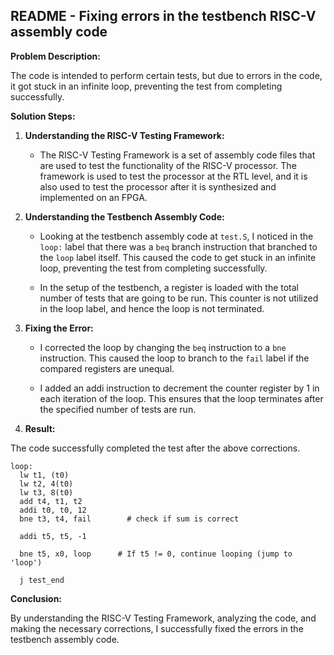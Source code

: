 ## README - Fixing errors in the testbench RISC-V assembly code

**Problem Description:**

The code is intended to perform certain tests, but due to errors in the code, it got stuck in an infinite loop, preventing the test from completing successfully.

**Solution Steps:**

1. **Understanding the RISC-V Testing Framework:**

   - The RISC-V Testing Framework is a set of assembly code files that are used to test the functionality of the RISC-V processor. The framework is used to test the processor at the RTL level, and it is also used to test the processor after it is synthesized and implemented on an FPGA.

2. **Understanding the Testbench Assembly Code:**

    - Looking at the testbench assembly code at `test.S`, I noticed in the `loop:` label that there was a `beq` branch instruction that branched to the `loop` label itself. This caused the code to get stuck in an infinite loop, preventing the test from completing successfully.

    - In the setup of the testbench, a register is loaded with the total number of tests that are going to be run. This counter is not utilized in the loop label, and hence the loop is not terminated.

3. **Fixing the Error:**

    - I corrected the loop by changing the `beq` instruction to a `bne` instruction. This caused the loop to branch to the `fail` label if the compared registers are unequal.

    - I added an addi instruction to decrement the counter register by 1 in each iteration of the loop. This ensures that the loop terminates after the specified number of tests are run.

4. **Result:**

The code successfully completed the test after the above corrections.

```
loop:
  lw t1, (t0)
  lw t2, 4(t0)
  lw t3, 8(t0)
  add t4, t1, t2
  addi t0, t0, 12
  bne t3, t4, fail        # check if sum is correct

  addi t5, t5, -1

  bne t5, x0, loop      # If t5 != 0, continue looping (jump to 'loop')

  j test_end
```

**Conclusion:**

By understanding the RISC-V Testing Framework, analyzing the code, and making the necessary corrections, I successfully fixed the errors in the testbench assembly code.